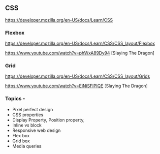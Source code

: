 ## CSS
https://developer.mozilla.org/en-US/docs/Learn/CSS


### Flexbox
https://developer.mozilla.org/en-US/docs/Learn/CSS/CSS_layout/Flexbox

https://www.youtube.com/watch?v=phWxA89Dy94 [Slaying The Dragon]

### Grid 
https://developer.mozilla.org/en-US/docs/Learn/CSS/CSS_layout/Grids

https://www.youtube.com/watch?v=EiNiSFIPIQE [Slaying The Dragon]


### Topics - 
- Pixel perfect design 
- CSS properties 
- Display Property, Position property,
- Inline vs block
- Responsive web design
- Flex box 
- Grid box
- Media queries
